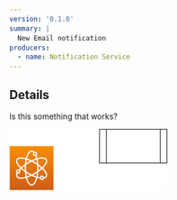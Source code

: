 ```yaml
---
version: '0.1.0'
summary: |
  New Email notification
producers:
  - name: Notification Service
---
```


## Details

Is this something that works?

![Images](./img.drawio.png)
